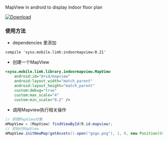 MapView in android to display indoor floor plan

[ ![Download](https://api.bintray.com/packages/widelee/maven/indoormapview/images/download.svg) ](https://bintray.com/widelee/maven/indoormapview/_latestVersion)

### 使用方法
- dependencies 里添加
```
compile 'sysu.mobile.limk:indoormapview:0.21'
```

- 创建一个MapView
``` xml
<sysu.mobile.limk.library.indoormapview.MapView
    android:id="@+id/mapview"
    android:layout_width="match_parent"
    android:layout_height="match_parent"
    custom:debug="true"
    custom:max_scale="4"
    custom:min_scale="0.2" />
```

- 调用Mapview执行相关操作
``` java
// 获取MapView对象
mMapView = (MapView) findViewById(R.id.mapview);
// 初始化MapView
mMapView.initNewMap(getAssets().open("gogo.png"), 1, 0, new Position(652, 684));
```